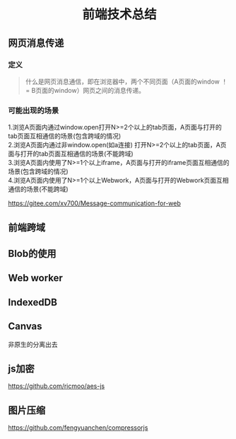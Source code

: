 <h1 align="center">前端技术总结</h1>

## 网页消息传递

### 定义
> 什么是网页消息通信，即在浏览器中，两个不同页面（A页面的window ！= B页面的window）网页之间的消息传递。

### 可能出现的场景

1.浏览A页面内通过window.open打开N>=2个以上的tab页面，A页面与打开的tab页面互相通信的场景(包含跨域的情况)  
2.浏览A页面内通过非window.open(如a连接)  打开N>=2个以上的tab页面，A页面与打开的tab页面互相通信的场景(不能跨域)  
3.浏览A页面内使用了N>=1个以上iframe，A页面与打开的iframe页面互相通信的场景(包含跨域的情况)  
4.浏览A页面内使用了N>=1个以上Webwork，A页面与打开的Webwork页面互相通信的场景(不能跨域)  

https://gitee.com/xv700/Message-communication-for-web

## 前端跨域

## Blob的使用

## Web worker
 
## IndexedDB 

## Canvas

非原生的分离出去
## js加密

https://github.com/ricmoo/aes-js

## 图片压缩

https://github.com/fengyuanchen/compressorjs


